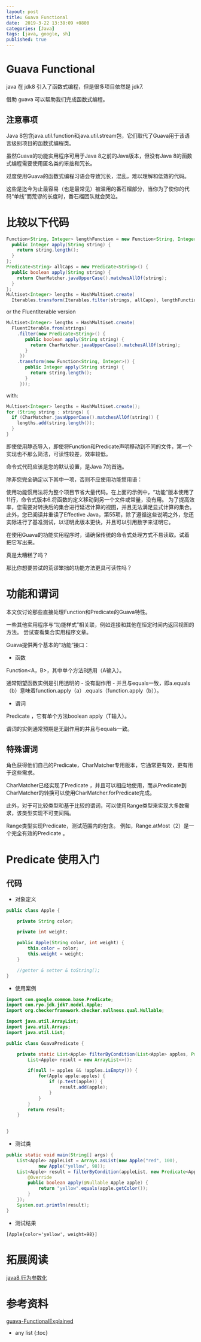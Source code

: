 ```yaml
---
layout: post
title: Guava Functional
date:  2019-3-22 13:38:09 +0800
categories: [Java]
tags: [java, google, sh]
published: true
---
```


# Guava Functional

java 在 jdk8 引入了函数式编程，但是很多项目依然是 jdk7.

借助 guava 可以帮助我们完成函数式编程。

## 注意事项

Java 8包含java.util.function和java.util.stream包，它们取代了Guava用于该语言级别项目的函数式编程类。

虽然Guava的功能实用程序可用于Java 8之前的Java版本，但没有Java 8的函数式编程需要使用匿名类的笨拙和冗长。

过度使用Guava的函数式编程习语会导致冗长，混乱，难以理解和低效的代码。 

这些是迄今为止最容易（也是最常见）被滥用的番石榴部分，当你为了使你的代码“单线”而荒谬的长度时，番石榴团队就会哭泣。

# 比较以下代码

```java
Function<String, Integer> lengthFunction = new Function<String, Integer>() {
  public Integer apply(String string) {
    return string.length();
  }
};
Predicate<String> allCaps = new Predicate<String>() {
  public boolean apply(String string) {
    return CharMatcher.javaUpperCase().matchesAllOf(string);
  }
};
Multiset<Integer> lengths = HashMultiset.create(
  Iterables.transform(Iterables.filter(strings, allCaps), lengthFunction));
```

or the FluentIterable version

```java
Multiset<Integer> lengths = HashMultiset.create(
  FluentIterable.from(strings)
    .filter(new Predicate<String>() {
       public boolean apply(String string) {
         return CharMatcher.javaUpperCase().matchesAllOf(string);
       }
     })
    .transform(new Function<String, Integer>() {
       public Integer apply(String string) {
         return string.length();
       }
     }));
```

with:

```java
Multiset<Integer> lengths = HashMultiset.create();
for (String string : strings) {
  if (CharMatcher.javaUpperCase().matchesAllOf(string)) {
    lengths.add(string.length());
  }
}
```

即使使用静态导入，即使将Function和Predicate声明移动到不同的文件，第一个实现也不那么简洁，可读性较差，效率较低。

命令式代码应该是您的默认设置，是Java 7的首选。

除非您完全确定以下其中一项，否则不应使用功能惯用语：

使用功能惯用法将为整个项目节省大量代码。在上面的示例中，“功能”版本使用了11行，命令式版本6.将函数的定义移动到另一个文件或常量，没有用。
为了提高效率，您需要对转换后的集合进行延迟计算的视图，并且无法满足显式计算的集合。此外，您已阅读并重读了Effective Java，第55项，除了遵循这些说明之外，您还实际进行了基准测试，以证明此版本更快，并且可以引用数字来证明它。

在使用Guava的功能实用程序时，请确保传统的命令式处理方式不易读取。试着把它写出来。

真是太糟糕了吗？

那比你想要尝试的荒谬笨拙的功能方法更具可读性吗？

# 功能和谓词

本文仅讨论那些直接处理Function和Predicate的Guava特性。 

一些其他实用程序与“功能样式”相关联，例如连接和其他在恒定时间内返回视图的方法。 尝试查看集合实用程序文章。

Guava提供两个基本的“功能”接口：

- 函数

Function<A，B>，其中单个方法B适用（A输入）。 

通常期望函数实例是引用透明的 - 没有副作用 - 并且与equals一致，即a.equals（b）意味着function.apply（a）.equals（function.apply（b））。

- 谓词

Predicate <T>，它有单个方法boolean apply（T输入）。 

谓词的实例通常预期是无副作用的并且与equals一致。

## 特殊谓词

角色获得他们自己的Predicate，CharMatcher专用版本，它通常更有效，更有用于这些需求。 

CharMatcher已经实现了Predicate <Character>，并且可以相应地使用，而从Predicate到CharMatcher的转换可以使用CharMatcher.forPredicate完成。 

此外，对于可比较类型和基于比较的谓词，可以使用Range类型来实现大多数需求，该类型实现不可变间隔。 

Range类型实现Predicate，测试范围内的包含。 例如，Range.atMost（2）是一个完全有效的Predicate <Integer>。 

# Predicate 使用入门

## 代码

- 对象定义

```java
public class Apple {

    private String color;

    private int weight;

    public Apple(String color, int weight) {
        this.color = color;
        this.weight = weight;
    }

    //getter & setter & toString();
}
```

- 使用案例

```java
import com.google.common.base.Predicate;
import com.ryo.jdk.jdk7.model.Apple;
import org.checkerframework.checker.nullness.qual.Nullable;

import java.util.ArrayList;
import java.util.Arrays;
import java.util.List;

public class GuavaPredicate {

    private static List<Apple> filterByCondition(List<Apple> apples, Predicate<Apple> p) {
        List<Apple> result = new ArrayList<>();

        if(null != apples && !apples.isEmpty()) {
            for(Apple apple:apples) {
                if (p.test(apple)) {
                    result.add(apple);
                }
            }
        }
        return result;
    }

    
}
```

- 测试类

```java
public static void main(String[] args) {
    List<Apple> appleList = Arrays.asList(new Apple("red", 100),
            new Apple("yellow", 98));
    List<Apple> result = filterByCondition(appleList, new Predicate<Apple>() {
        @Override
        public boolean apply(@Nullable Apple apple) {
            return "yellow".equals(apple.getColor());
        }
    });
    System.out.println(result);
}
```

- 测试结果

```
[Apple{color='yellow', weight=98}]
```

# 拓展阅读

[java8 行为参数化](https://houbb.github.io/2019/02/27/java8-10-behavior-param)


# 参考资料

[guava-FunctionalExplained](https://github.com/google/guava/wiki/FunctionalExplained)

* any list
{:toc}